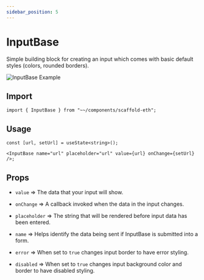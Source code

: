 ```yaml
---
sidebar_position: 5
---
```


# InputBase

Simple building block for creating an input which comes with basic default styles (colors, rounded borders).

![InputBase Example](/img/inputBase.png)

## Import

```tsx
import { InputBase } from "~~/components/scaffold-eth";
```

## Usage

```tsx
const [url, setUrl] = useState<string>();

<InputBase name="url" placeholder="url" value={url} onChange={setUrl} />;
```

## Props

- `value` => The data that your input will show.

- `onChange` => A callback invoked when the data in the input changes.

- `placeholder` => The string that will be rendered before input data has been entered.

- `name` => Helps identify the data being sent if InputBase is submitted into a form.

- `error` => When set to `true` changes input border to have error styling.

- `disabled` => When set to `true` changes input background color and border to have disabled styling.

